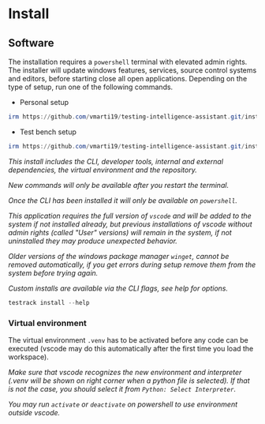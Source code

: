 # Install

## Software

The installation requires a `powershell` terminal with elevated admin rights. The installer will update windows features, services, source control systems and editors, before starting close all open applications. Depending on the type of setup, run one of the following commands.

- Personal setup

```powershell
irm https://github.com/vmarti19/testing-intelligence-assistant.git/install.ps1 | iex
```

- Test bench setup

```powershell
irm https://github.com/vmarti19/testing-intelligence-assistant.git/install.ps1?bench=true | iex
```

_This install includes the CLI, developer tools, internal and external dependencies, the virtual environment and the repository._

_New commands will only be available after you restart the terminal._

_Once the CLI has been installed it will only be available on `powershell`._

_This application requires the full version of `vscode` and will be added to the system if not installed already, but previous installations of vscode without admin rights (called "User" versions) will remain in the system, if not uninstalled they may produce unexpected behavior._

_Older versions of the windows package manager `winget`, cannot be removed automatically, if you get errors during setup remove them from the system before trying again._

_Custom installs are available via the CLI flags, see help for options._

```powershell
testrack install --help
```

### Virtual environment

The virtual environment `.venv` has to be activated before any code can be executed (vscode may do this automatically after the first time you load the workspace).

_Make sure that vscode recognizes the new environment and interpreter (.venv will be shown on right corner when a python file is selected). If that is not the case, you should select it from `Python: Select Interpreter`._

_You may run `activate` or `deactivate` on powershell to use environment outside vscode._
